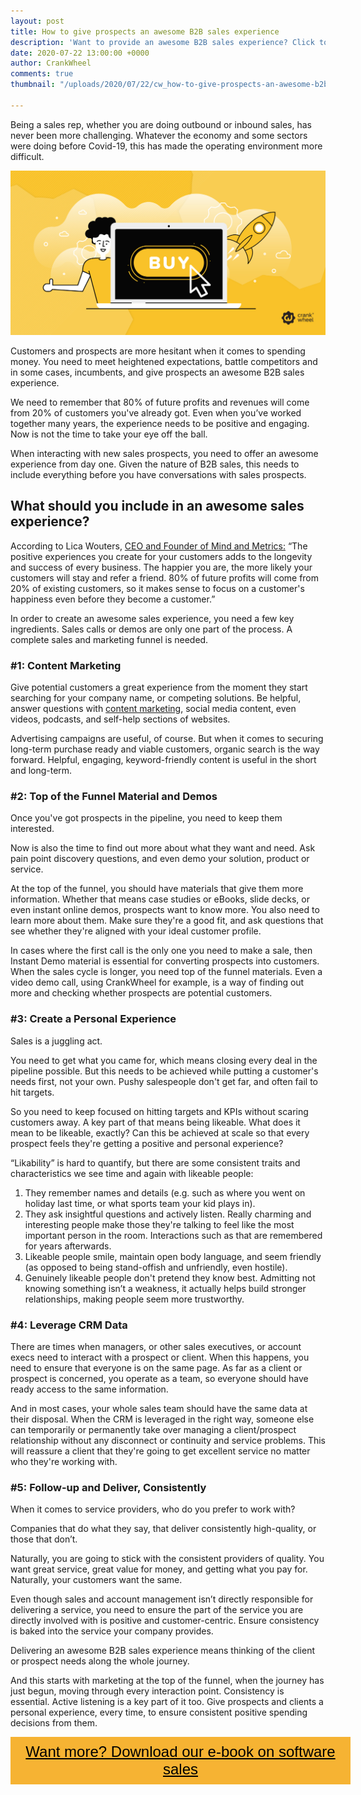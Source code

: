 ```yaml
---
layout: post
title: How to give prospects an awesome B2B sales experience
description: 'Want to provide an awesome B2B sales experience? Click to find out more. '
date: 2020-07-22 13:00:00 +0000
author: CrankWheel
comments: true
thumbnail: "/uploads/2020/07/22/cw_how-to-give-prospects-an-awesome-b2b-sales-experience.jpg"

---
```

Being a sales rep, whether you are doing outbound or inbound sales, has never been more challenging. Whatever the economy and some sectors were doing before Covid-19, this has made the operating environment more difficult.

  
![](/uploads/2020/07/22/cw_how-to-give-prospects-an-awesome-b2b-sales-experience.jpg)

Customers and prospects are more hesitant when it comes to spending money. You need to meet heightened expectations, battle competitors and in some cases, incumbents, and give prospects an awesome B2B sales experience.

We need to remember that 80% of future profits and revenues will come from 20% of customers you've already got. Even when you’ve worked together many years, the experience needs to be positive and engaging. Now is not the time to take your eye off the ball.

When interacting with new sales prospects, you need to offer an awesome experience from day one. Given the nature of B2B sales, this needs to include everything before you have conversations with sales prospects.

## What should you include in an awesome sales experience?

According to Lica Wouters, [CEO and Founder of Mind and Metrics:](https://smallbiztrends.com/2016/10/customer-retention-statistics.html) “The positive experiences you create for your customers adds to the longevity and success of every business. The happier you are, the more likely your customers will stay and refer a friend. 80% of future profits will come from 20% of existing customers, so it makes sense to focus on a customer's happiness even before they become a customer.”

In order to create an awesome sales experience, you need a few key ingredients. Sales calls or demos are only one part of the process. A complete sales and marketing funnel is needed.

### #1: Content Marketing

Give potential customers a great experience from the moment they start searching for your company name, or competing solutions. Be helpful, answer questions with [content marketing](https://www.reallysimplesystems.com/blog/optimise-content/), social media content, even videos, podcasts, and self-help sections of websites.

Advertising campaigns are useful, of course. But when it comes to securing long-term purchase ready and viable customers, organic search is the way forward. Helpful, engaging, keyword-friendly content is useful in the short and long-term.

### #2: Top of the Funnel Material and Demos

Once you've got prospects in the pipeline, you need to keep them interested.

Now is also the time to find out more about what they want and need. Ask pain point discovery questions, and even demo your solution, product or service.

At the top of the funnel, you should have materials that give them more information. Whether that means case studies or eBooks, slide decks, or even instant online demos, prospects want to know more. You also need to learn more about them. Make sure they're a good fit, and ask questions that see whether they're aligned with your ideal customer profile.

In cases where the first call is the only one you need to make a sale, then Instant Demo material is essential for converting prospects into customers. When the sales cycle is longer, you need top of the funnel materials. Even a video demo call, using CrankWheel for example, is a way of finding out more and checking whether prospects are potential customers.

### #3: Create a Personal Experience

Sales is a juggling act.

You need to get what you came for, which means closing every deal in the pipeline possible. But this needs to be achieved while putting a customer's needs first, not your own. Pushy salespeople don't get far, and often fail to hit targets.

So you need to keep focused on hitting targets and KPIs without scaring customers away. A key part of that means being likeable. What does it mean to be likeable, exactly? Can this be achieved at scale so that every prospect feels they're getting a positive and personal experience?

“Likability” is hard to quantify, but there are some consistent traits and characteristics we see time and again with likeable people:

1. They remember names and details (e.g. such as where you went on holiday last time, or what sports team your kid plays in).
2. They ask insightful questions and actively listen. Really charming and interesting people make those they're talking to feel like the most important person in the room. Interactions such as that are remembered for years afterwards.
3. Likeable people smile, maintain open body language, and seem friendly (as opposed to being stand-offish and unfriendly, even hostile).
4. Genuinely likeable people don't pretend they know best. Admitting not knowing something isn’t a weakness, it actually helps build stronger relationships, making people seem more trustworthy.

### #4: Leverage CRM Data

There are times when managers, or other sales executives, or account execs need to interact with a prospect or client. When this happens, you need to ensure that everyone is on the same page. As far as a client or prospect is concerned, you operate as a team, so everyone should have ready access to the same information.

And in most cases, your whole sales team should have the same data at their disposal. When the CRM is leveraged in the right way, someone else can temporarily or permanently take over managing a client/prospect relationship without any disconnect or continuity and service problems. This will reassure a client that they're going to get excellent service no matter who they're working with.

### #5: Follow-up and Deliver, Consistently

When it comes to service providers, who do you prefer to work with?

Companies that do what they say, that deliver consistently high-quality, or those that don’t.

Naturally, you are going to stick with the consistent providers of quality. You want great service, great value for money, and getting what you pay for. Naturally, your customers want the same.

Even though sales and account management isn’t directly responsible for delivering a service, you need to ensure the part of the service you are directly involved with is positive and customer-centric. Ensure consistency is baked into the service your company provides.

Delivering an awesome B2B sales experience means thinking of the client or prospect needs along the whole journey.

And this starts with marketing at the top of the funnel, when the journey has just begun, moving through every interaction point. Consistency is essential. Active listening is a key part of it too. Give prospects and clients a personal experience, every time, to ensure consistent positive spending decisions from them.

<style> .btn-signup { padding-top: 11px !important; border-radius: 0px !important; background-color: #f6b333; text-align: center; padding: 10px 20px !important; border: 0px !important; width: 100%; margin-bottom: 20px; } .btn-signup a { color: black !important; font-family: 'Titillium Web', sans-serif; font-size: 24px !important; font-weight: normal !important; } </style>

<div class="btn-signup"><a style="cursor: pointer;" href="/sign-up-to-download">Want more? Download our e-book on software sales</a></div>
